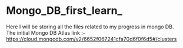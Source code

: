 # Mongo_DB_first_learn_
Here I will be storing all the files related to my progress in mongo DB.
<br>
The initial Mongo DB Atlas link :- https://cloud.mongodb.com/v2/6652f067241cfa70d6f0f6d5#/clusters
